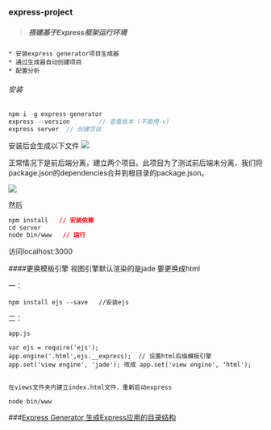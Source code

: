 ### express-project

> ##### 搭建基于Express框架运行环境


    * 安装express generator项目生成器
    * 通过生成器自动创建项目
    * 配置分析

###### 安装

```javascript
npm i -g express-generator
express --version        // 查看版本 (不能用-v)
express server  // 创建项目

```

安装后会生成以下文件
![](https://upload-images.jianshu.io/upload_images/9249356-1ec3a4d385354cd1.png?imageMogr2/auto-orient/strip%7CimageView2/2/w/1240)

正常情况下是前后端分离，建立两个项目。此项目为了测试前后端未分离，我们将package.json的dependencies合并到根目录的package.json。

![](https://upload-images.jianshu.io/upload_images/9249356-d383a810e7ec5b13.png?imageMogr2/auto-orient/strip%7CimageView2/2/w/1240)

然后
```css
npm install   // 安装依赖
cd server
node bin/www   // 运行

```
访问localhost:3000

####更换模板引擎
视图引擎默认渲染的是jade
要更换成html

一： 
```
npm install ejs --save   //安装ejs  

```
二：
```
app.js

var ejs = require('ejs');
app.engine('.html',ejs.__express);  // 设置html后缀模板引擎
app.set('view engine', 'jade'); 改成 app.set('view engine', 'html');


在views文件夹内建立index.html文件，重新启动express

node bin/www

```

###[Express Generator 生成Express应用的目录结构](https://www.jianshu.com/p/c5baef64563a)